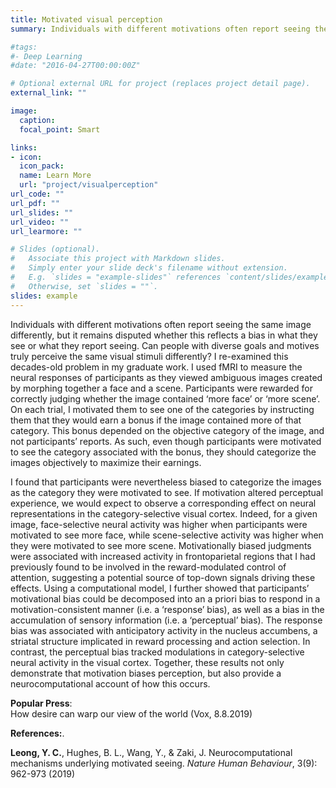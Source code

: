 ```yaml
---
title: Motivated visual perception
summary: Individuals with different motivations often report seeing the same image differently, but it is unclear whether this reflects a bias in what they *see* or what they *report* seeing. Can people with diverse goals and motives truly perceive the same visual stimuli differently? In recent work, I combined computational modeling and fMRI to provide a neurocomputational account of how motivation biases visual perception.

#tags:
#- Deep Learning
#date: "2016-04-27T00:00:00Z"

# Optional external URL for project (replaces project detail page).
external_link: ""

image:
  caption: 
  focal_point: Smart

links:
- icon:
  icon_pack: 
  name: Learn More
  url: "project/visualperception"
url_code: ""
url_pdf: ""
url_slides: ""
url_video: ""
url_learmore: ""

# Slides (optional).
#   Associate this project with Markdown slides.
#   Simply enter your slide deck's filename without extension.
#   E.g. `slides = "example-slides"` references `content/slides/example-slides.md`.
#   Otherwise, set `slides = ""`.
slides: example
---
```


Individuals with different motivations often report seeing the same image differently, but it remains disputed whether this reflects a bias in what they see or what they report seeing. Can people with diverse goals and motives truly perceive the same visual stimuli differently? I re-examined this decades-old problem in my graduate work. I used fMRI to measure the neural responses of participants as they viewed ambiguous images created by morphing together a face and a scene. Participants were rewarded for correctly judging whether the image contained ‘more face’ or ‘more scene’. On each trial, I motivated them to see one of the categories by instructing them that they would earn a bonus if the image contained more of that category. This bonus depended on the objective category of the image, and not participants’ reports. As such, even though participants were motivated to see the category associated with the bonus, they should categorize the images objectively to maximize their earnings.

I found that participants were nevertheless biased to categorize the images as the category they were motivated to see. If motivation altered perceptual experience, we would expect to observe a corresponding effect on neural representations in the category-selective visual cortex. Indeed, for a given image, face-selective neural activity was higher when participants were motivated to see more face, while scene-selective activity was higher when they were motivated to see more scene. Motivationally biased judgments were associated with increased activity in frontoparietal regions that I had previously found to be involved in the reward-modulated control of attention, suggesting a potential source of top-down signals driving these effects. Using a computational model, I further showed that participants’ motivational bias could be decomposed into an a priori bias to respond in a motivation-consistent manner (i.e. a ‘response’ bias), as well as a bias in the accumulation of sensory information (i.e. a ‘perceptual’ bias). The response bias was associated with anticipatory activity in the nucleus accumbens, a striatal structure implicated in reward processing and action selection. In contrast, the perceptual bias tracked modulations in category-selective neural activity in the visual cortex. Together, these results not only demonstrate that motivation biases perception, but also provide a neurocomputational account of how this occurs.

**Popular Press**:  
How desire can warp our view of the world (Vox, 8.8.2019)

**References:**. 

**Leong, Y. C.**, Hughes, B. L., Wang, Y., & Zaki, J. Neurocomputational mechanisms underlying motivated seeing. *Nature Human Behaviour*, 3(9): 962-973 (2019)
